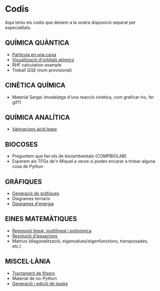 # **Codis**

Aquí teniu els codis que deixem a la vostra disposició separat per especialitats.

## **QUÍMICA QUÀNTICA**
- [Partícula en una caixa](part_caixa.md)
- [Visualització d'orbitals atòmics](orb_atom.md)
- RHF calculation example
- Treball QQE (nom provisional)

## **CINÈTICA QUÍMICA**
- Material Sergei (modelatge d'una reacció cinètica, com graficar-ho, fer gif?)

## **QUÍMICA ANALÍTICA**
- [Valoracions àcid-base](valoracions.md)

## **BIOCOSES**
- Preguntem que fan els de bio/ambientals (COMPBIOLAB)
- Esperem als TFGs de'n Miquel a veure si poden encarar a trobar alguna cosa de Python

## **GRÀFIQUES**
- [Generació de gràfiques](grafiques.md)
- Diagrames ternaris
- [Diagrames d'energia](diagrames_energies.md)

## **EINES MATEMÀTIQUES**
- [Regressió lineal, multilineal i polinòmica](regresions.md)
- [Resolució d'equacions](res_eq.md)
- Matrius (diagonalització, eigenvalues/eigenfunctions, transposades, etc.)

## **MISCEL·LÀNIA**
- [Tractament de fitxers](fitxers.md)
- Material de no-Python
- [Generació i edició de taules](taules.md)
